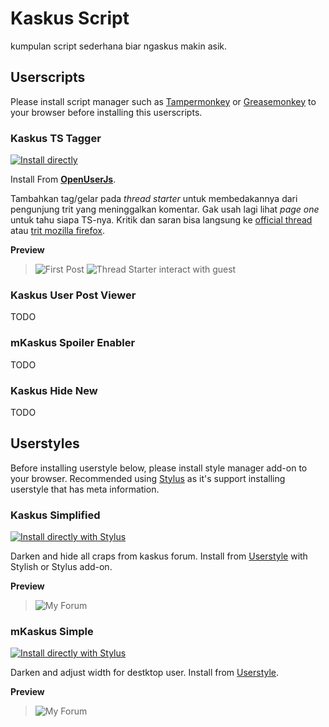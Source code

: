 # Kaskus Script
kumpulan script sederhana biar ngaskus makin asik.

## Userscripts

Please install script manager such as [Tampermonkey](https://tampermonkey.net/) or [Greasemonkey](https://addons.mozilla.org/en-US/firefox/addon/greasemonkey/) to your browser before installing this userscripts.

### Kaskus TS Tagger

[![Install directly](https://img.shields.io/badge/Install%20directly-Userscript-blue.svg)](https://github.com/zackad/kaskus-script/raw/master/userscripts/ts-tagger.user.js)

Install From **[OpenUserJs](https://openuserjs.org/scripts/zackad/Kaskus_TS_Tagger)**.

Tambahkan tag/gelar pada _thread starter_ untuk membedakannya dari pengunjung trit yang meninggalkan komentar. Gak usah lagi lihat _page one_ untuk tahu siapa TS-nya. Kritik dan saran bisa langsung ke [official thread](https://www.kaskus.co.id/thread/5565d0c432e2e674608b456a) atau [trit mozilla firefox](https://www.kaskus.co.id/thread/5352375ebccb171b7e8b45bc/all-about-mozilla-firefox-add-ons-scripts-fans-club--part-4/).

**Preview**

>![First Post](https://s.kaskus.id/images/2015/05/27/1178430_20150527083853.PNG)
>![Thread Starter interact with guest](https://s.kaskus.id/images/2015/05/27/1178430_20150527083919.PNG)

### Kaskus User Post Viewer

TODO

### mKaskus Spoiler Enabler

TODO

### Kaskus Hide New

TODO

## Userstyles

Before installing userstyle below, please install style manager add-on to your browser. Recommended using [Stylus](https://add0n.com/stylus.html) as it's support installing userstyle that has meta information.

### Kaskus Simplified

[![Install directly with Stylus](https://img.shields.io/badge/Install%20directly%20with-Stylus-00adad.svg)](https://github.com/zackad/kaskus-script/raw/master/userstyles/kaskus-simplified.user.css)

Darken and hide all craps from kaskus forum. Install from [Userstyle](https://userstyles.org/styles/150801/kaskus-simplified) with Stylish or Stylus add-on.

**Preview**

>![My Forum](https://i.imgur.com/AmLLkUh.png)

### mKaskus Simple

[![Install directly with Stylus](https://img.shields.io/badge/Install%20directly%20with-Stylus-00adad.svg)](https://github.com/zackad/kaskus-script/raw/master/userstyles/mKaskus-simple.user.css)

Darken and adjust width for destktop user.
Install from [Userstyle](https://userstyles.org/styles/111135/m-kaskus-simple-style).

**Preview**

>![My Forum](https://i.imgur.com/XIO8lts.png)
